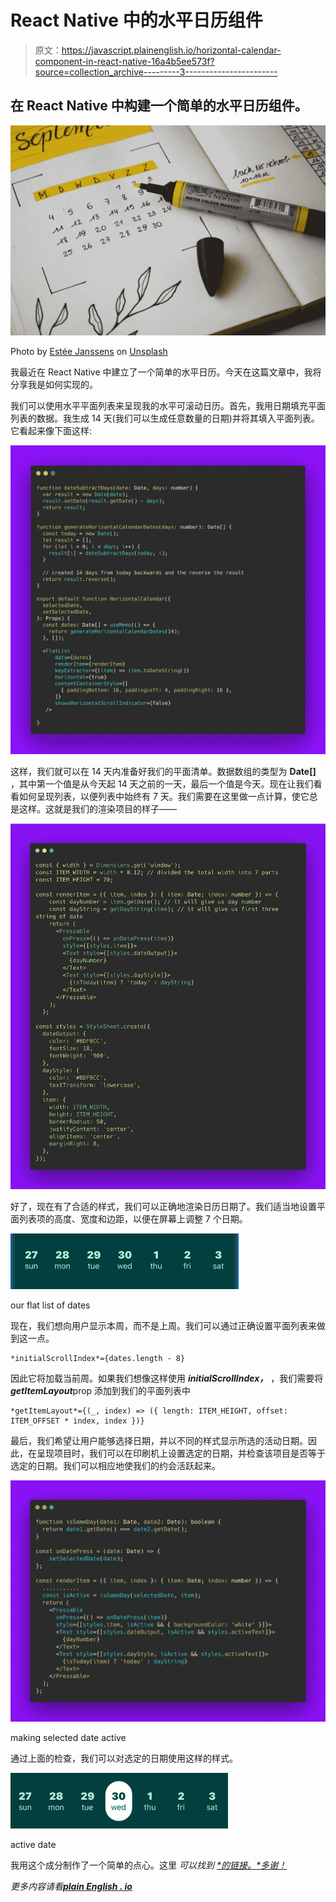 # React Native 中的水平日历组件

> 原文：<https://javascript.plainenglish.io/horizontal-calendar-component-in-react-native-16a4b5ee573f?source=collection_archive---------3----------------------->

## 在 React Native 中构建一个简单的水平日历组件。

![](img/e578d0f7d722f9b665e4366a40e6834b.png)

Photo by [Estée Janssens](https://unsplash.com/@esteejanssens?utm_source=unsplash&utm_medium=referral&utm_content=creditCopyText) on [Unsplash](https://unsplash.com/s/photos/calendar?utm_source=unsplash&utm_medium=referral&utm_content=creditCopyText)

我最近在 React Native 中建立了一个简单的水平日历。今天在这篇文章中，我将分享我是如何实现的。

我们可以使用水平平面列表来呈现我的水平可滚动日历。首先，我用日期填充平面列表的数据。我生成 14 天(我们可以生成任意数量的日期)并将其填入平面列表。它看起来像下面这样:

![](img/856b88d8b950ee717cec120d47c67690.png)

这样，我们就可以在 14 天内准备好我们的平面清单。数据数组的类型为 **Date[]** ，其中第一个值是从今天起 14 天之前的一天，最后一个值是今天。现在让我们看看如何呈现列表，以便列表中始终有 7 天。我们需要在这里做一点计算，使它总是这样。这就是我们的渲染项目的样子——

![](img/e250b95639be671299ac80f85b119761.png)

好了，现在有了合适的样式，我们可以正确地渲染日历日期了。我们适当地设置平面列表项的高度、宽度和边距，以便在屏幕上调整 7 个日期。

![](img/7ab414c73127e10826b8dc1d878848b9.png)

our flat list of dates

现在，我们想向用户显示本周，而不是上周。我们可以通过正确设置平面列表来做到这一点。

```
*initialScrollIndex*={dates.length - 8}
```

因此它将加载当前周。如果我们想像这样使用 ***initialScrollIndex，*** ，我们需要将***getItemLayout***prop 添加到我们的平面列表中

```
*getItemLayout*={(_, index) => ({ length: ITEM_HEIGHT, offset: ITEM_OFFSET * index, index })}
```

最后，我们希望让用户能够选择日期，并以不同的样式显示所选的活动日期。因此，在呈现项目时，我们可以在印刷机上设置选定的日期，并检查该项目是否等于选定的日期。我们可以相应地使我们的约会活跃起来。

![](img/047f4eb80d22b0c9f3005a82ca3ea460.png)

making selected date active

通过上面的检查，我们可以对选定的日期使用这样的样式。

![](img/17c12372b7d76cbf79984ef9df20a740.png)

active date

我用这个成分制作了一个简单的点心。这里 *可以找到 [*的链接。*多谢！](https://snack.expo.io/@saad-bashar/horizontal-calendar)*

*更多内容请看*[***plain English . io***](http://plainenglish.io/)